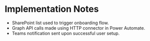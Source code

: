 # Implementation Notes

- SharePoint list used to trigger onboarding flow.
- Graph API calls made using HTTP connector in Power Automate.
- Teams notification sent upon successful user setup.

